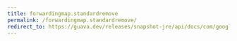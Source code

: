 ```yaml
---
title: forwardingmap.standardremove
permalink: /forwardingmap.standardremove/
redirect_to: https://guava.dev/releases/snapshot-jre/api/docs/com/google/common/collect/ForwardingMap.html#standardRemove-java.lang.Object-
---
```

